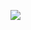 ![](https://github.com/Maverick-3D/Smol_Stealth_Burner/blob/main/SSB_LGXL_0710/Images/SSB_LGXL_0710_Animation.gif)
